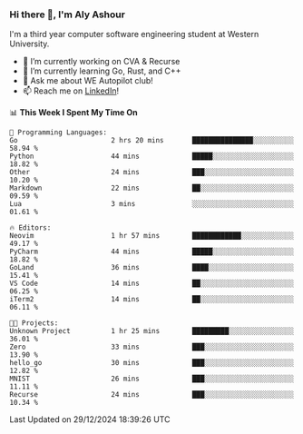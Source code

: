 ### Hi there 👋, I'm Aly Ashour
I'm a third year computer software engineering student at Western University.

- 🔭 I’m currently working on CVA & Recurse
- 🌱 I’m currently learning Go, Rust, and C++
- 💬 Ask me about WE Autopilot club!
- 📫 Reach me on [LinkedIn](https://www.linkedin.com/in/alymashour/)!
  
<!--START_SECTION:waka-->
📊 **This Week I Spent My Time On** 

```text
💬 Programming Languages: 
Go                       2 hrs 20 mins       ███████████████░░░░░░░░░░   58.94 % 
Python                   44 mins             █████░░░░░░░░░░░░░░░░░░░░   18.82 % 
Other                    24 mins             ███░░░░░░░░░░░░░░░░░░░░░░   10.20 % 
Markdown                 22 mins             ██░░░░░░░░░░░░░░░░░░░░░░░   09.59 % 
Lua                      3 mins              ░░░░░░░░░░░░░░░░░░░░░░░░░   01.61 % 

🔥 Editors: 
Neovim                   1 hr 57 mins        ████████████░░░░░░░░░░░░░   49.17 % 
PyCharm                  44 mins             █████░░░░░░░░░░░░░░░░░░░░   18.82 % 
GoLand                   36 mins             ████░░░░░░░░░░░░░░░░░░░░░   15.41 % 
VS Code                  14 mins             ██░░░░░░░░░░░░░░░░░░░░░░░   06.25 % 
iTerm2                   14 mins             ██░░░░░░░░░░░░░░░░░░░░░░░   06.11 % 

🐱‍💻 Projects: 
Unknown Project          1 hr 25 mins        █████████░░░░░░░░░░░░░░░░   36.01 % 
Zero                     33 mins             ███░░░░░░░░░░░░░░░░░░░░░░   13.90 % 
hello_go                 30 mins             ███░░░░░░░░░░░░░░░░░░░░░░   12.82 % 
MNIST                    26 mins             ███░░░░░░░░░░░░░░░░░░░░░░   11.11 % 
Recurse                  24 mins             ███░░░░░░░░░░░░░░░░░░░░░░   10.34 % 
```


 Last Updated on 29/12/2024 18:39:26 UTC
<!--END_SECTION:waka-->
